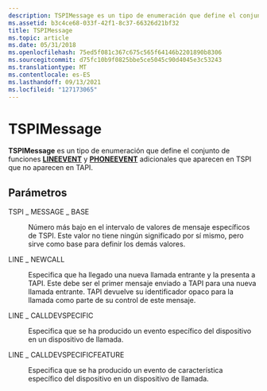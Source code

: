 ```yaml
---
description: TSPIMessage es un tipo de enumeración que define el conjunto de funciones LINEEVENT y PHONEEVENT adicionales que aparecen en TSPI que no aparecen en TAPI.
ms.assetid: b3c4ce68-033f-42f1-8c37-66326d21bf32
title: TSPIMessage
ms.topic: article
ms.date: 05/31/2018
ms.openlocfilehash: 75ed5f081c367c675c565f64146b2201890b8306
ms.sourcegitcommit: d75fc10b9f0825bbe5ce5045c90d4045e3c53243
ms.translationtype: MT
ms.contentlocale: es-ES
ms.lasthandoff: 09/13/2021
ms.locfileid: "127173065"
---
```

# <a name="tspimessage"></a>TSPIMessage

**TSPIMessage** es un tipo de enumeración que define el conjunto de funciones [**LINEEVENT**](/windows/win32/api/tspi/nc-tspi-lineevent) y [**PHONEEVENT**](/windows/desktop/api/tspi/nc-tspi-phoneevent) adicionales que aparecen en TSPI que no aparecen en TAPI.

## <a name="parameters"></a>Parámetros

<dl> <dt>

<span id="TSPI_MESSAGE_BASE"></span><span id="tspi_message_base"></span>TSPI \_ MESSAGE \_ BASE
</dt> <dd>

Número más bajo en el intervalo de valores de mensaje específicos de TSPI. Este valor no tiene ningún significado por sí mismo, pero sirve como base para definir los demás valores.

</dd> <dt>

<span id="LINE_NEWCALL"></span><span id="line_newcall"></span>LINE \_ NEWCALL
</dt> <dd>

Especifica que ha llegado una nueva llamada entrante y la presenta a TAPI. Este debe ser el primer mensaje enviado a TAPI para una nueva llamada entrante. TAPI devuelve su identificador opaco para la llamada como parte de su control de este mensaje.

</dd> <dt>

<span id="LINE_CALLDEVSPECIFIC"></span><span id="line_calldevspecific"></span>LINE \_ CALLDEVSPECIFIC
</dt> <dd>

Especifica que se ha producido un evento específico del dispositivo en un dispositivo de llamada.

</dd> <dt>

<span id="LINE_CALLDEVSPECIFICFEATURE"></span><span id="line_calldevspecificfeature"></span>LINE \_ CALLDEVSPECIFICFEATURE
</dt> <dd>

Especifica que se ha producido un evento de característica específico del dispositivo en un dispositivo de llamada.

</dd> </dl>

 

 
